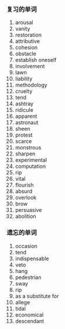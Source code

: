 ### 复习的单词

1. arousal
2. vanity
3. restoration
4. attributive
5. cohesion
6. obstacle
7. establish oneself
8. involvement
9. lawn
10. liability
11. methodology
12. cruelty
13. tend
14. ashtray
15. ridicule
16. apparent
17. astronaut
18. sheen
19. protest
20. scarce
21. monstrous
22. sharpen
23. experimental
24. computation
25. rip
26. vital
27. flourish
28. absurd
29. overlook
30. brow
31. persuasive
32. abolition



### 遗忘的单词

1. occasion
2. tend
3. indispensable
4. veto
5. hang
6. pedestrian
7. sway
8. rip
9. as a substitute for
10. allege
11. tidal
12. economical
13. descendant